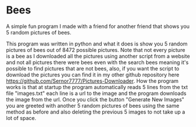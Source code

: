 # Bees
A simple fun program I made with a friend for another friend that shows you 5 random pictures of bees.

This program was written in python and what it does is show you 5 random pictures of bees out of 8472 possible pictures. Note that not every picture is a bee as I downloaded all the pictures using another script from a website and not all pictures there were bees even with the search bees meaning it's possible to find pictures that are not bees, also, if you want the script to download the pictures you can find it in my other github repository here https://github.com/Sernor7777/Pictures-Downloader. How the program works is that at startup the program automatically reads 5 lines from the txt file "images.txt" each line is a url to the image and the program downloads the image from the url. Once you click the button "Generate New Images" you are greeted with another 5 random pictures of bees using the same method as before and also deleting the previous 5 images to not take up a lot of space.
